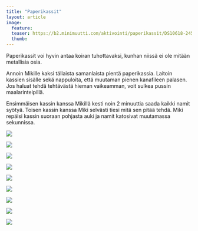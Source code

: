 ```yaml
---
title: "Paperikassit"
layout: article
image:
  feature:
  teaser: https://b2.minimuutti.com/aktivointi/paperikassit/DS10618-245px.jpg
  thumb:
---
```


Paperikassit voi hyvin antaa koiran tuhottavaksi, kunhan niissä ei ole mitään metallisia osia.

Annoin Mikille kaksi tällaista samanlaista pientä paperikassia. Laitoin kassien sisälle sekä nappuloita, että muutaman pienen kanafileen palasen. Jos haluat tehdä tehtävästä hieman vaikeamman, voit sulkea pussin maalarinteipillä.

Ensimmäisen kassin kanssa Mikillä kesti noin 2 minuuttia saada kaikki namit syötyä. Toisen kassin kanssa Miki selvästi tiesi mitä sen pitää tehdä. Miki repäisi kassin suoraan pohjasta auki ja namit katosivat muutamassa sekunnissa.

![](https://b2.minimuutti.com/aktivointi/paperikassit/DS10778-800px.jpg)

![](https://b2.minimuutti.com/aktivointi/paperikassit/DS10579-800px.jpg)

![](https://b2.minimuutti.com/aktivointi/paperikassit/DS10618-800px.jpg)

![](https://b2.minimuutti.com/aktivointi/paperikassit/DS10689-800px.jpg)

![](https://b2.minimuutti.com/aktivointi/paperikassit/DS10698-800px.jpg)

![](https://b2.minimuutti.com/aktivointi/paperikassit/DS10760-800px.jpg)

![](https://b2.minimuutti.com/aktivointi/paperikassit/DS10782-800px.jpg)

![](https://b2.minimuutti.com/aktivointi/paperikassit/DS10789-800px.jpg)

![](https://b2.minimuutti.com/aktivointi/paperikassit/DS10827-800px.jpg)
